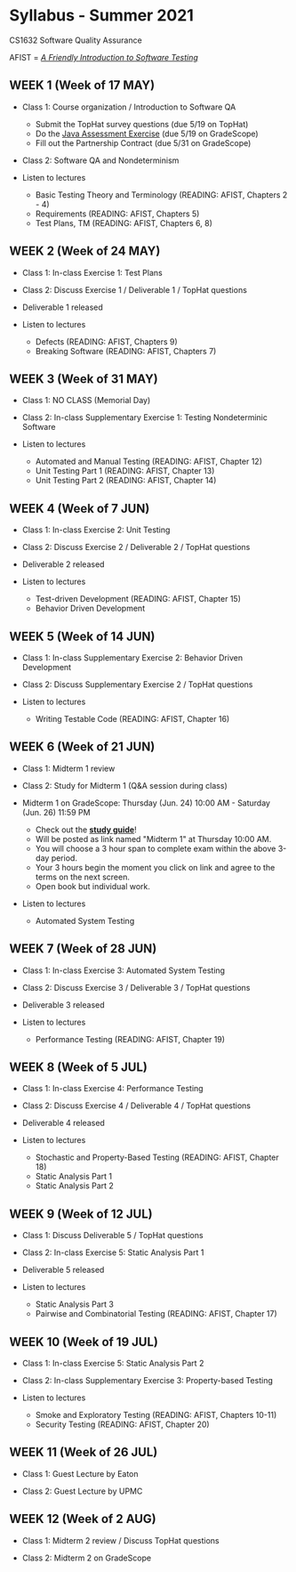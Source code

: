 # Syllabus - Summer 2021
CS1632 Software Quality Assurance

AFIST = [_A Friendly Introduction to Software Testing_](software-quality-assurance-textbook.pdf)

## WEEK 1 (Week of 17 MAY)

* Class 1: Course organization / Introduction to Software QA
  * Submit the TopHat survey questions (due 5/19 on TopHat)
  * Do the [Java Assessment Exercise](exercises/0) (due 5/19 on GradeScope)
  * Fill out the Partnership Contract (due 5/31 on GradeScope)
  
* Class 2: Software QA and Nondeterminism

* Listen to lectures 
  * Basic Testing Theory and Terminology (READING: AFIST, Chapters 2 - 4)
  * Requirements (READING: AFIST, Chapters 5)
  * Test Plans, TM (READING: AFIST, Chapters 6, 8)

## WEEK 2 (Week of 24 MAY)

* Class 1: In-class Exercise 1: Test Plans

* Class 2: Discuss Exercise 1 / Deliverable 1 / TopHat questions

* Deliverable 1 released 

* Listen to lectures
  * Defects (READING: AFIST, Chapters 9)
  * Breaking Software (READING: AFIST, Chapters 7)

## WEEK 3 (Week of 31 MAY)
  
* Class 1: NO CLASS (Memorial Day)

* Class 2: In-class Supplementary Exercise 1: Testing Nondeterminic Software

* Listen to lectures 
  * Automated and Manual Testing (READING: AFIST, Chapter 12)
  * Unit Testing Part 1 (READING: AFIST, Chapter 13)
  * Unit Testing Part 2 (READING: AFIST, Chapter 14)

## WEEK 4 (Week of 7 JUN)

* Class 1: In-class Exercise 2: Unit Testing 

* Class 2: Discuss Exercise 2 / Deliverable 2 / TopHat questions

* Deliverable 2 released 

* Listen to lectures 
  * Test-driven Development (READING: AFIST, Chapter 15)
  * Behavior Driven Development

## WEEK 5 (Week of 14 JUN)

* Class 1: In-class Supplementary Exercise 2: Behavior Driven Development 

* Class 2: Discuss Supplementary Exercise 2 / TopHat questions

* Listen to lectures 
  * Writing Testable Code (READING: AFIST, Chapter 16)

## WEEK 6 (Week of 21 JUN)

* Class 1: Midterm 1 review 

* Class 2: Study for Midterm 1 (Q&A session during class)
  
* Midterm 1 on GradeScope: Thursday (Jun. 24) 10:00 AM - Saturday (Jun. 26) 11:59 PM
  * Check out the **[study guide](/study_guides/midterm_1_study_guide.md)**!
  * Will be posted as link named "Midterm 1" at Thursday 10:00 AM.
  * You will choose a 3 hour span to complete exam within the above 3-day period.
  * Your 3 hours begin the moment you click on link and agree to the terms on the next screen.
  * Open book but individual work.

* Listen to lectures 
  * Automated System Testing

## WEEK 7 (Week of 28 JUN)

* Class 1: In-class Exercise 3: Automated System Testing 

* Class 2: Discuss Exercise 3 / Deliverable 3 / TopHat questions

* Deliverable 3 released 

* Listen to lectures 
  * Performance Testing (READING: AFIST, Chapter 19)

## WEEK 8 (Week of 5 JUL)

* Class 1: In-class Exercise 4: Performance Testing 

* Class 2: Discuss Exercise 4 / Deliverable 4 / TopHat questions

* Deliverable 4 released 

* Listen to lectures 
  * Stochastic and Property-Based Testing (READING: AFIST, Chapter 18)
  * Static Analysis Part 1
  * Static Analysis Part 2

## WEEK 9 (Week of 12 JUL)

* Class 1: Discuss Deliverable 5 / TopHat questions

* Class 2: In-class Exercise 5: Static Analysis Part 1

* Deliverable 5 released 

* Listen to lectures 
  * Static Analysis Part 3
  * Pairwise and Combinatorial Testing (READING: AFIST, Chapter 17)

## WEEK 10 (Week of 19 JUL)

* Class 1: In-class Exercise 5: Static Analysis Part 2

* Class 2: In-class Supplementary Exercise 3: Property-based Testing 

* Listen to lectures 
  * Smoke and Exploratory Testing (READING: AFIST, Chapters 10-11)
  * Security Testing (READING: AFIST, Chapter 20)

## WEEK 11 (Week of 26 JUL)

* Class 1: Guest Lecture by Eaton

* Class 2: Guest Lecture by UPMC

## WEEK 12 (Week of 2 AUG)

* Class 1: Midterm 2 review / Discuss TopHat questions

* Class 2: Midterm 2 on GradeScope

